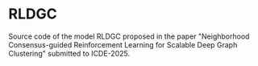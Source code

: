 # RLDGC
Source code of the model RLDGC proposed in the paper "Neighborhood Consensus-guided Reinforcement Learning for Scalable Deep Graph Clustering" submitted to ICDE-2025.
